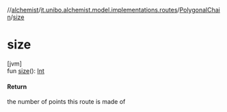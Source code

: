 //[alchemist](../../../index.md)/[it.unibo.alchemist.model.implementations.routes](../index.md)/[PolygonalChain](index.md)/[size](size.md)

# size

[jvm]\
fun [size](size.md)(): [Int](https://kotlinlang.org/api/latest/jvm/stdlib/kotlin/-int/index.html)

#### Return

the number of points this route is made of
